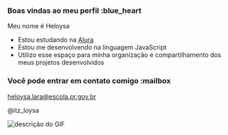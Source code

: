 ### Boas vindas ao meu perfil :blue_heart

Meu nome é  Heloysa

- Estou estudando na [Alura](https://www.alura.com.br)
- Estou me desenvolvendo na linguagem JavaScript
- Utilizo esse espaço para minha organização e compartilhamento dos meus projetos desenvolvidos

### Você pode entrar em contato comigo :mailbox

heloysa.lara@escola.pr.gov.br

@itz_loysa

![descrição do GIF](https://tenor.com/pt-BR/view/kitten-kiss-cute-pet-cat-gif-20374133)

